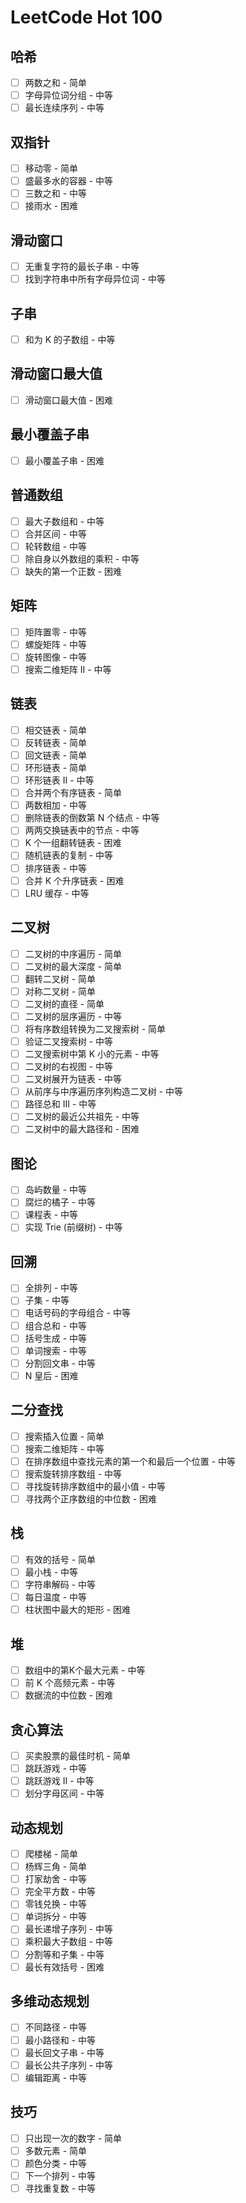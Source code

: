 # LeetCode Hot 100

## 哈希
- [ ] 两数之和 - 简单
- [ ] 字母异位词分组 - 中等
- [ ] 最长连续序列 - 中等

## 双指针
- [ ] 移动零 - 简单
- [ ] 盛最多水的容器 - 中等
- [ ] 三数之和 - 中等
- [ ] 接雨水 - 困难

## 滑动窗口
- [ ] 无重复字符的最长子串 - 中等
- [ ] 找到字符串中所有字母异位词 - 中等

## 子串
- [ ] 和为 K 的子数组 - 中等

## 滑动窗口最大值
- [ ] 滑动窗口最大值 - 困难

## 最小覆盖子串
- [ ] 最小覆盖子串 - 困难

## 普通数组
- [ ] 最大子数组和 - 中等
- [ ] 合并区间 - 中等
- [ ] 轮转数组 - 中等
- [ ] 除自身以外数组的乘积 - 中等
- [ ] 缺失的第一个正数 - 困难

## 矩阵
- [ ] 矩阵置零 - 中等
- [ ] 螺旋矩阵 - 中等
- [ ] 旋转图像 - 中等
- [ ] 搜索二维矩阵 II - 中等

## 链表
- [ ] 相交链表 - 简单
- [ ] 反转链表 - 简单
- [ ] 回文链表 - 简单
- [ ] 环形链表 - 简单
- [ ] 环形链表 II - 中等
- [ ] 合并两个有序链表 - 简单
- [ ] 两数相加 - 中等
- [ ] 删除链表的倒数第 N 个结点 - 中等
- [ ] 两两交换链表中的节点 - 中等
- [ ] K 个一组翻转链表 - 困难
- [ ] 随机链表的复制 - 中等
- [ ] 排序链表 - 中等
- [ ] 合并 K 个升序链表 - 困难
- [ ] LRU 缓存 - 中等

## 二叉树
- [ ] 二叉树的中序遍历 - 简单
- [ ] 二叉树的最大深度 - 简单
- [ ] 翻转二叉树 - 简单
- [ ] 对称二叉树 - 简单
- [ ] 二叉树的直径 - 简单
- [ ] 二叉树的层序遍历 - 中等
- [ ] 将有序数组转换为二叉搜索树 - 简单
- [ ] 验证二叉搜索树 - 中等
- [ ] 二叉搜索树中第 K 小的元素 - 中等
- [ ] 二叉树的右视图 - 中等
- [ ] 二叉树展开为链表 - 中等
- [ ] 从前序与中序遍历序列构造二叉树 - 中等
- [ ] 路径总和 III - 中等
- [ ] 二叉树的最近公共祖先 - 中等
- [ ] 二叉树中的最大路径和 - 困难

## 图论
- [ ] 岛屿数量 - 中等
- [ ] 腐烂的橘子 - 中等
- [ ] 课程表 - 中等
- [ ] 实现 Trie (前缀树) - 中等

## 回溯
- [ ] 全排列 - 中等
- [ ] 子集 - 中等
- [ ] 电话号码的字母组合 - 中等
- [ ] 组合总和 - 中等
- [ ] 括号生成 - 中等
- [ ] 单词搜索 - 中等
- [ ] 分割回文串 - 中等
- [ ] N 皇后 - 困难

## 二分查找
- [ ] 搜索插入位置 - 简单
- [ ] 搜索二维矩阵 - 中等
- [ ] 在排序数组中查找元素的第一个和最后一个位置 - 中等
- [ ] 搜索旋转排序数组 - 中等
- [ ] 寻找旋转排序数组中的最小值 - 中等
- [ ] 寻找两个正序数组的中位数 - 困难

## 栈
- [ ] 有效的括号 - 简单
- [ ] 最小栈 - 中等
- [ ] 字符串解码 - 中等
- [ ] 每日温度 - 中等
- [ ] 柱状图中最大的矩形 - 困难

## 堆
- [ ] 数组中的第K个最大元素 - 中等
- [ ] 前 K 个高频元素 - 中等
- [ ] 数据流的中位数 - 困难

## 贪心算法
- [ ] 买卖股票的最佳时机 - 简单
- [ ] 跳跃游戏 - 中等
- [ ] 跳跃游戏 II - 中等
- [ ] 划分字母区间 - 中等

## 动态规划
- [ ] 爬楼梯 - 简单
- [ ] 杨辉三角 - 简单
- [ ] 打家劫舍 - 中等
- [ ] 完全平方数 - 中等
- [ ] 零钱兑换 - 中等
- [ ] 单词拆分 - 中等
- [ ] 最长递增子序列 - 中等
- [ ] 乘积最大子数组 - 中等
- [ ] 分割等和子集 - 中等
- [ ] 最长有效括号 - 困难

## 多维动态规划
- [ ] 不同路径 - 中等
- [ ] 最小路径和 - 中等
- [ ] 最长回文子串 - 中等
- [ ] 最长公共子序列 - 中等
- [ ] 编辑距离 - 中等

## 技巧
- [ ] 只出现一次的数字 - 简单
- [ ] 多数元素 - 简单
- [ ] 颜色分类 - 中等
- [ ] 下一个排列 - 中等
- [ ] 寻找重复数 - 中等
